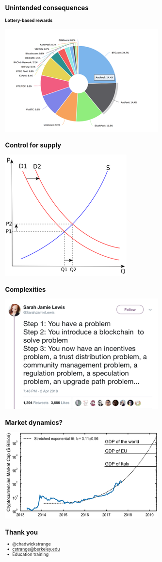 <!-- been involved with blockchain and token economy since 2015, facts about me -->
## Unintended consequences
#### Lottery-based rewards
![](img/mining-pool.png)


## Control for supply
![](img/supply-demand.png)


## Complexities
![](img/tweet.png)


## Market dynamics?
![](img/exponential-growth.png)


## Thank you
- @chadwickstrange
- cstrange@berkeley.edu
- Education training